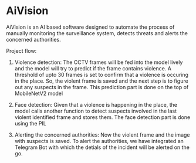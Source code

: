 # AiVision
AiVision is an AI based software designed to automate the process of manually monitoring the surveillance system, detects threats and alerts the concerned authorities.

Project flow:
1. Violence detection:
The CCTV frames will be fed into the model lively and the model will try to predict if the frame contains violence. A threshold of upto 30 frames is set to confirm that a violence is occuring in the place. So, the violent frame is saved and the next step is to figure out any suspects in the frame. This prediction part is done on the top of MobileNetV2 model

2. Face detection:
Given that a violence is happening in the place, the model calls another function to detect suspects involved in the last violent identified frame and stores them. The face detection part is done using the PIL

3. Alerting the concerned authorities:
Now the violent frame and the image with suspects is saved. To alert the authorities, we have integrated an Telegram Bot with which the detials of the incident will be alerted on the go.

